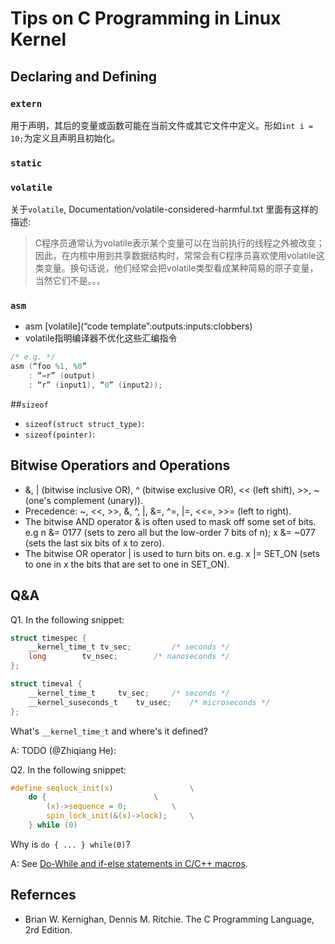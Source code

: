 # Tips on C Programming in Linux Kernel


## Declaring and Defining

### `extern`
用于声明，其后的变量或函数可能在当前文件或其它文件中定义。形如`int i = 10;`为定义且声明且初始化。

### `static`

### `volatile`
关于`volatile`, Documentation/volatile-considered-harmful.txt 里面有这样的描述:
>C程序员通常认为volatile表示某个变量可以在当前执行的线程之外被改变；因此，在内核中用到共享数据结构时，常常会有C程序员喜欢使用volatile这类变量。换句话说，他们经常会把volatile类型看成某种简易的原子变量，当然它们不是。。。

### `asm`
- asm [volatile](“code template”:outputs:inputs:clobbers)
- volatile指明编译器不优化这些汇编指令

```c
/* e.g. */
asm (“foo %1, %0”
	: “=r” (output)
	: “r” (input1), “0” (input2));
```


##`sizeof`
- `sizeof(struct struct_type)`:
- `sizeof(pointer)`:


## Bitwise Operatiors and Operations

- &, | (bitwise inclusive OR), ^ (bitwise exclusive OR), << (left shift), >>, ~ (one's complement (unary)).
- Precedence: ~, <<, >>, &, ^, |, &=, ^=, |=, <<=, >>= (left to right).
- The bitwise AND operator & is often used to mask off some set of bits. e.g n &= 0177 (sets to zero all but the low-order 7 bits of n); x &= ~077 (sets the last six bits of x to zero).
- The bitwise OR operator | is used to turn bits on. e.g. x |= SET_ON (sets to one in x the bits that are set to one in SET_ON).

## Q&A
Q1. In the following snippet:

```c
struct timespec {
	__kernel_time_t	tv_sec;			/* seconds */
	long		tv_nsec;		/* nanoseconds */
};

struct timeval {
	__kernel_time_t		tv_sec;		/* seconds */
	__kernel_suseconds_t	tv_usec;	/* microseconds */
};
```

What's `__kernel_time_t` and where's it defined?

A: TODO (@Zhiqiang He):

Q2. In the following snippet:

```c
#define seqlock_init(x)					\
	do {						\
		(x)->sequence = 0;			\
		spin_lock_init(&(x)->lock);		\
	} while (0)
```

Why is `do { ... } while(0)`?

A: See [Do-While and if-else statements in C/C++ macros](http://stackoverflow.com/questions/154136/do-while-and-if-else-statements-in-c-c-macros).

## Refernces
- Brian W. Kernighan, Dennis M. Ritchie. The C Programming Language, 2rd Edition.